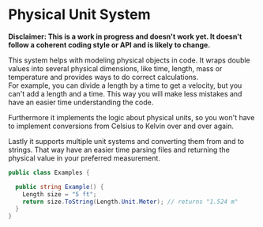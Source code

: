 # Physical Unit System

**Disclaimer: This is a work in progress and doesn't work yet. It doesn't follow a coherent coding style or API and is likely to change.**

This system helps with modeling physical objects in code. It wraps double values into several physical dimensions, like time, length, mass or temperature and provides ways to do correct calculations.  
For example, you can divide a length by a time to get a velocity, but you can't add a length and a time. This way you will make less mistakes and have an easier time understanding the code.

Furthermore it implements the logic about physical units, so you won't have to implement conversions from Celsius to Kelvin over and over again. 

Lastly it supports multiple unit systems and converting them from and to strings. That way have an easier time parsing files and returning the physical value in your preferred measurement.

```csharp
public class Examples {

  public string Example() {
    Length size = "5 ft";
    return size.ToString(Length.Unit.Meter); // returns "1.524 m"
  }
}
```
